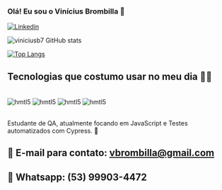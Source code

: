 
### Olá! Eu sou o Vinícius Brombilla 👋

[![Linkedin](https://img.shields.io/badge/LinkedIn-0077B5?style=for-the-badge&logo=linkedin&logoColor=white)](https://www.linkedin.com/in/vinicius-brombilla-14734016b)



![viniciusb7 GitHub stats](https://github-readme-stats.vercel.app/api?username=viniciusb7&show_icons=true&theme=dracula)

[![Top Langs](https://github-readme-stats.vercel.app/api/top-langs/?username=viniciusb7)](https://github.com/viniciusb7/github-readme-stats)

## Tecnologias que costumo usar no meu dia 🧑‍💻

<div style="display: inline_block"><br/>
<img align="center" alt= "hmtl5" src="https://img.shields.io/badge/HTML5-E34F26?style=for-the-badge&logo=html5&logoColor=white"/>
<img align="center" alt= "hmtl5" src="https://img.shields.io/badge/JavaScript-F7DF1E?style=for-the-badge&logo=javascript&logoColor=black"/>
<img align="center" alt= "hmtl5" src="https://img.shields.io/badge/Visual_Studio-5C2D91?style=for-the-badge&logo=visual%20studio&logoColor=white"/>
<img align="center" alt= "hmtl5" src="https://img.shields.io/badge/GIT-E44C30?style=for-the-badge&logo=git&logoColor=white"/>
</div><br/>

Estudante de QA, atualmente focando em JavaScript e Testes automatizados com Cypress. 🚀

## 📧 E-mail para contato: vbrombilla@gmail.com
## 📱 Whatsapp: (53) 99903-4472




</div>




